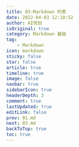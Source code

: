 ```yaml
---
title: 03-Markdown 列表
date: 2022-04-03 12:10:52
author: AI悦创
isOriginal: true
category: Markdown 基础
tag:
    - Markdown
icon: markdown
sticky: false
star: false
article: true
timeline: true
image: false
navbar: true
sidebarIcon: true
headerDepth: 3
comment: true
lastUpdated: true
editLink: false
prev: 01.md
next: 03.md
backToTop: true
toc: true
---
```


